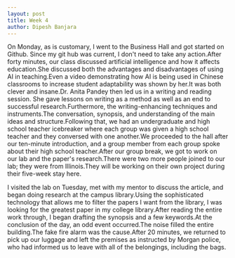 ```yaml
---
layout: post
title: Week 4
author: Dipesh Banjara
---
```




On Monday, as is customary, I went to the Business Hall and got started on Github. Since my git hub was current, I don't need to take any action.After forty minutes, our class discussed artificial intelligence and how it affects education.She discussed both the advantages and disadvantages of using AI in teaching.Even a video demonstrating how AI is being used in Chinese classrooms to increase student adaptability was shown by her.It was both clever and insane.Dr. Anita Pandey then led us in a writing and reading session. She gave lessons on writing as a method as well as an end to successful research.Furthermore, the writing-enhancing techniques and instruments.The conversation, synopsis, and understanding of the main ideas and structure.Following that, we had an undergraduate and high school teacher icebreaker where each group was given a high school teacher and they conversed with one another.We proceeded to the hall after our ten-minute introduction, and a group member from each group spoke about their high school teacher.After our group break, we got to work on our lab and the paper's research.There were two more people joined to our lab; they were from Illinois.They will be working on their own project during their five-week stay here.

I visited the lab on Tuesday, met with my mentor to discuss the article, and began doing research at the campus library.Using the sophisticated technology that allows me to filter the papers I want from the library, I was looking for the greatest paper in my college library.After reading the entire work through, I began drafting the synopsis and a few keywords.At the conclusion of the day, an odd event occurred.The noise filled the entire building.The fake fire alarm was the cause.After 20 minutes, we returned to pick up our luggage and left the premises as instructed by Morgan police, who had informed us to leave with all of the belongings, including the bags.
